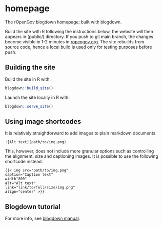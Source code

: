 # homepage

The rOpenGov blogdown homepage; built with blogdown.

Build the site with R following the instructions below, the website
will then appears in (public/) directory. If you push to git main
branch, the changes become visible in 1-2 minutes in
[ropengov.org](http://ropengov.org). The site rebuilds from source
code, hence a local build is used only for testing purposes before push.


## Building the site

Build the site in R with:

```R
blogdown::build_site()
```

Launch  the site locally in R with:

```R
blogdown::serve_site()
```

## Using image shortcodes

It is relatively straightforward to add images to plain markdown documents:

```
![Alt text](path/to/img.png)
```

This, however, does not include more granular options such as controlling the alignment, size and captioning images. It is possible to use the following shortcode instead:

```
{{< img src="path/to/img.png"
caption="Caption text"
width"800"
alt="Alt text"
link="link/to/full/size/img.png"
align="center" >}}
```

## Blogdown tutorial

For more info, see [blogdown manual](https://bookdown.org/yihui/blogdown/).
